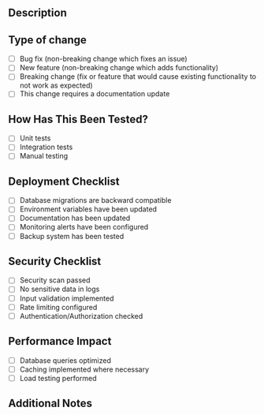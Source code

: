 ## Description
<!-- Describe your changes in detail -->

## Type of change
- [ ] Bug fix (non-breaking change which fixes an issue)
- [ ] New feature (non-breaking change which adds functionality)
- [ ] Breaking change (fix or feature that would cause existing functionality to not work as expected)
- [ ] This change requires a documentation update

## How Has This Been Tested?
- [ ] Unit tests
- [ ] Integration tests
- [ ] Manual testing

## Deployment Checklist
- [ ] Database migrations are backward compatible
- [ ] Environment variables have been updated
- [ ] Documentation has been updated
- [ ] Monitoring alerts have been configured
- [ ] Backup system has been tested

## Security Checklist
- [ ] Security scan passed
- [ ] No sensitive data in logs
- [ ] Input validation implemented
- [ ] Rate limiting configured
- [ ] Authentication/Authorization checked

## Performance Impact
- [ ] Database queries optimized
- [ ] Caching implemented where necessary
- [ ] Load testing performed

## Additional Notes
<!-- Add any additional notes for reviewers -->
